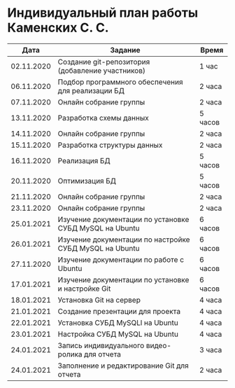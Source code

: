 # Индивидуальный план работы Каменских С. С.

| Дата           | Задание                                                            | Время     |
|----------------|--------------------------------------------------------------------|-----------|
| 02.11.2020     | Создание git-репозитория (добавление участников)                   | 1 час     |
| 06.11.2020     | Подбор программного обеспечения для реализации БД                  | 2 часа    |
| 07.11.2020     | Онлайн собрание группы                                             | 2 часа    |
| 13.11.2020     | Разработка схемы данных                                            | 5 часов   |
| 14.11.2020     | Онлайн собрание группы                                             | 2 часа    |
| 15.11.2020     | Разработка структуры данных                                        | 2 часа    |
| 16.11.2020     | Реализация БД                                                      | 5 часов   |
| 20.11.2020     | Оптимизация БД                                                     | 5 часов   |
| 21.11.2020     | Онлайн собрание группы                                             | 2 часа    |
| 23.11.2020     | Онлайн собрание группы                                             | 2 часа    |
| 25.01.2021     | Изучение документации по установке СУБД MySQL на Ubuntu            | 6 часов   |
| 26.01.2021     | Изучение документации по настройке СУБД MySQL на Ubuntu            | 6 часов   |
| 27.11.2020     | Изучение документации по работе с Ubuntu                           | 6 часов   |
| 17.01.2021     | Изучение документации по установке и настройке Git                 | 6 часов   |
| 18.01.2021     | Установка Git на сервер                                            | 4 часа    |
| 21.01.2021     | Создание презентации для проекта                                   | 4 часа    |
| 22.01.2021     | Установка СУБД MySQLl на Ubuntu                                    | 4 часа    |
| 23.01.2021     | Настройка СУБД MySQL на Ubuntu                                     | 4 часа    |
| 24.01.2021     | Запись индивидуального видео-ролика для отчета                     | 3 часа    |
| 24.01.2021     | Заполнение и редактирование Git для отчета                         | 2 часа    |
